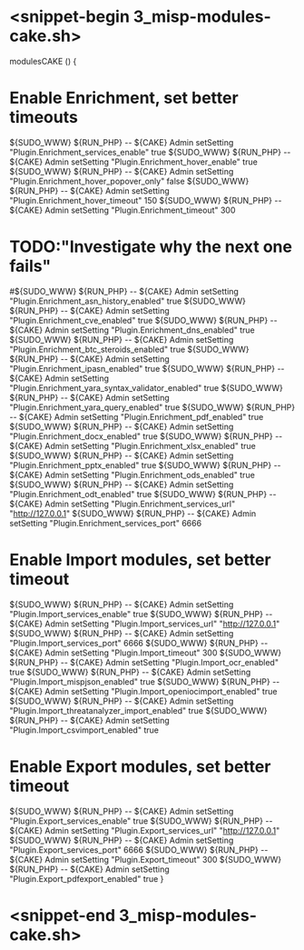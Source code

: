 # <snippet-begin 3_misp-modules-cake.sh>
modulesCAKE () {
  # Enable Enrichment, set better timeouts
  ${SUDO_WWW} ${RUN_PHP} -- ${CAKE} Admin setSetting "Plugin.Enrichment_services_enable" true
  ${SUDO_WWW} ${RUN_PHP} -- ${CAKE} Admin setSetting "Plugin.Enrichment_hover_enable" true
  ${SUDO_WWW} ${RUN_PHP} -- ${CAKE} Admin setSetting "Plugin.Enrichment_hover_popover_only" false
  ${SUDO_WWW} ${RUN_PHP} -- ${CAKE} Admin setSetting "Plugin.Enrichment_hover_timeout" 150
  ${SUDO_WWW} ${RUN_PHP} -- ${CAKE} Admin setSetting "Plugin.Enrichment_timeout" 300
  # TODO:"Investigate why the next one fails"
  #${SUDO_WWW} ${RUN_PHP} -- ${CAKE} Admin setSetting "Plugin.Enrichment_asn_history_enabled" true
  ${SUDO_WWW} ${RUN_PHP} -- ${CAKE} Admin setSetting "Plugin.Enrichment_cve_enabled" true
  ${SUDO_WWW} ${RUN_PHP} -- ${CAKE} Admin setSetting "Plugin.Enrichment_dns_enabled" true
  ${SUDO_WWW} ${RUN_PHP} -- ${CAKE} Admin setSetting "Plugin.Enrichment_btc_steroids_enabled" true
  ${SUDO_WWW} ${RUN_PHP} -- ${CAKE} Admin setSetting "Plugin.Enrichment_ipasn_enabled" true
  ${SUDO_WWW} ${RUN_PHP} -- ${CAKE} Admin setSetting "Plugin.Enrichment_yara_syntax_validator_enabled" true
  ${SUDO_WWW} ${RUN_PHP} -- ${CAKE} Admin setSetting "Plugin.Enrichment_yara_query_enabled" true
  ${SUDO_WWW} ${RUN_PHP} -- ${CAKE} Admin setSetting "Plugin.Enrichment_pdf_enabled" true
  ${SUDO_WWW} ${RUN_PHP} -- ${CAKE} Admin setSetting "Plugin.Enrichment_docx_enabled" true
  ${SUDO_WWW} ${RUN_PHP} -- ${CAKE} Admin setSetting "Plugin.Enrichment_xlsx_enabled" true
  ${SUDO_WWW} ${RUN_PHP} -- ${CAKE} Admin setSetting "Plugin.Enrichment_pptx_enabled" true
  ${SUDO_WWW} ${RUN_PHP} -- ${CAKE} Admin setSetting "Plugin.Enrichment_ods_enabled" true
  ${SUDO_WWW} ${RUN_PHP} -- ${CAKE} Admin setSetting "Plugin.Enrichment_odt_enabled" true
  ${SUDO_WWW} ${RUN_PHP} -- ${CAKE} Admin setSetting "Plugin.Enrichment_services_url" "http://127.0.0.1"
  ${SUDO_WWW} ${RUN_PHP} -- ${CAKE} Admin setSetting "Plugin.Enrichment_services_port" 6666

  # Enable Import modules, set better timeout
  ${SUDO_WWW} ${RUN_PHP} -- ${CAKE} Admin setSetting "Plugin.Import_services_enable" true
  ${SUDO_WWW} ${RUN_PHP} -- ${CAKE} Admin setSetting "Plugin.Import_services_url" "http://127.0.0.1"
  ${SUDO_WWW} ${RUN_PHP} -- ${CAKE} Admin setSetting "Plugin.Import_services_port" 6666
  ${SUDO_WWW} ${RUN_PHP} -- ${CAKE} Admin setSetting "Plugin.Import_timeout" 300
  ${SUDO_WWW} ${RUN_PHP} -- ${CAKE} Admin setSetting "Plugin.Import_ocr_enabled" true
  ${SUDO_WWW} ${RUN_PHP} -- ${CAKE} Admin setSetting "Plugin.Import_mispjson_enabled" true
  ${SUDO_WWW} ${RUN_PHP} -- ${CAKE} Admin setSetting "Plugin.Import_openiocimport_enabled" true
  ${SUDO_WWW} ${RUN_PHP} -- ${CAKE} Admin setSetting "Plugin.Import_threatanalyzer_import_enabled" true
  ${SUDO_WWW} ${RUN_PHP} -- ${CAKE} Admin setSetting "Plugin.Import_csvimport_enabled" true

  # Enable Export modules, set better timeout
  ${SUDO_WWW} ${RUN_PHP} -- ${CAKE} Admin setSetting "Plugin.Export_services_enable" true
  ${SUDO_WWW} ${RUN_PHP} -- ${CAKE} Admin setSetting "Plugin.Export_services_url" "http://127.0.0.1"
  ${SUDO_WWW} ${RUN_PHP} -- ${CAKE} Admin setSetting "Plugin.Export_services_port" 6666
  ${SUDO_WWW} ${RUN_PHP} -- ${CAKE} Admin setSetting "Plugin.Export_timeout" 300
  ${SUDO_WWW} ${RUN_PHP} -- ${CAKE} Admin setSetting "Plugin.Export_pdfexport_enabled" true
}
# <snippet-end 3_misp-modules-cake.sh>
